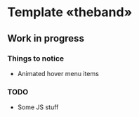 # Template «theband»

## Work in progress


### Things to notice
- Animated hover menu items


### TODO
- Some JS stuff
